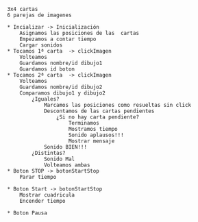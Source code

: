 	3x4 cartas
	6 parejas de imagenes

	* Incializar -> Inicialización
		Asignamos las posiciones de las  cartas
		Empezamos a contar tiempo
		Cargar sonidos
	* Tocamos 1ª carta  -> clickImagen
		Volteamos
		Guardamos nombre/id dibujo1
		Guardamos id boton 
	* Tocamos 2ª carta  -> clickImagen
		Volteamos 
		Guardamos nombre/id dibujo2
		Comparamos dibujo1 y dibujo2
			¿Iguales?
				Marcamos las posiciones como resueltas sin click
				Descontamos de las cartas pendientes
					¿Si no hay carta pendiente?
						Terminamos
						Mostramos tiempo
						Sonido aplausos!!!
						Mostrar mensaje
				Sonido BIEN!!!
			¿Distintas?
				Sonido Mal
				Volteamos ambas
	* Boton STOP -> botonStartStop
		Parar tiempo

	* Boton Start -> botonStartStop
		Mostrar cuadricula
		Encender tiempo

	* Boton Pausa









